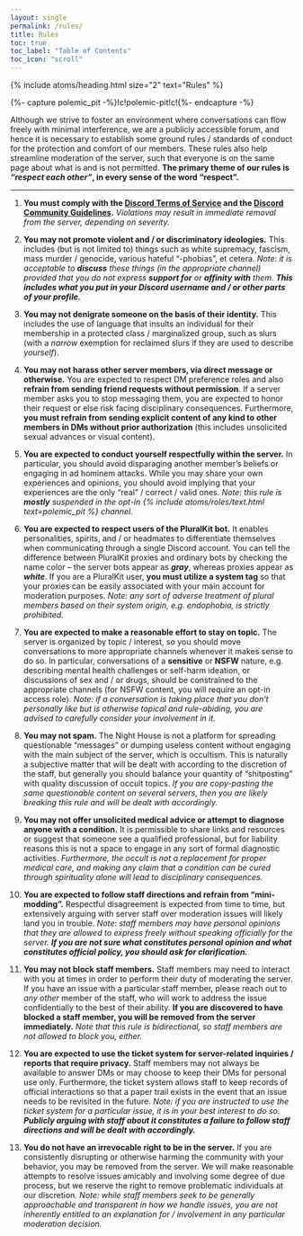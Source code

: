 ```yaml
---
layout: single
permalink: /rules/
title: Rules
toc: true
toc_label: "Table of Contents"
toc_icon: "scroll"
---
```


{% include atoms/heading.html size="2" text="Rules" %}

{%- capture polemic_pit -%}!c!polemic-pit!c!{%- endcapture -%}

Although we strive to foster an environment where conversations can flow freely with minimal interference, we are a publicly accessible forum, and hence it is necessary to establish some ground rules / standards of conduct for the protection and comfort of our members. These rules also help streamline moderation of the server, such that everyone is on the same page about what is and is not permitted. **The primary theme of our rules is _“respect each other”_, in every sense of the word “respect”.**

---

1. **You must comply with the [Discord Terms of Service](https://discord.com/terms) and the [Discord Community Guidelines](https://discord.com/guidelines).** *Violations may result in immediate removal from the server, depending on severity.*

2. **You may not promote violent and / or discriminatory ideologies.** This includes (but is not limited to) things such as white supremacy, fascism, mass murder / genocide, various hateful “-phobias”, et cetera. _Note: it is acceptable to **discuss** these things (in the appropriate channel) provided that you do not express **support for** or **affinity with** them. **This includes what you put in your Discord username and / or other parts of your profile.**_

3. **You may not denigrate someone on the basis of their identity.** This includes the use of language that insults an individual for their membership in a protected class / marginalized group, such as slurs (with a *narrow* exemption for reclaimed slurs if they are used to describe *yourself*).

4. **You may not harass other server members, via direct message or otherwise.** You are expected to respect DM preference roles and also **refrain from sending friend requests without permission**. If a server member asks you to stop messaging them, you are expected to honor their request or else risk facing disciplinary consequences. Furthermore, **you must refrain from sending explicit content of any kind to other members in DMs without prior authorization** (this includes unsolicited sexual advances or visual content).

5. **You are expected to conduct yourself respectfully within the server.** In particular, you should avoid disparaging another member’s beliefs or engaging in ad hominem attacks. While you may share your own experiences and opinions, you should avoid implying that your experiences are the only “real” / correct / valid ones. _Note: this rule is **mostly** suspended in the opt-in {% include atoms/roles/text.html text=polemic_pit %} channel._

6. **You are expected to respect users of the PluralKit bot.** It enables personalities, spirits, and / or headmates to differentiate themselves when communicating through a single Discord account. You can tell the difference between PluralKit proxies and ordinary bots by checking the name color – the server bots appear as ***gray***, whereas proxies appear as ***white***. If you are a PluralKit user, **you must utilize a system tag** so that your proxies can be easily associated with your main account for moderation purposes. _Note: any sort of adverse treatment of plural members based on their system origin, e.g. endophobia, is strictly prohibited._

7. **You are expected to make a reasonable effort to stay on topic.** The server is organized by topic / interest, so you should move conversations to more appropriate channels whenever it makes sense to do so. In particular, conversations of a **sensitive** or **NSFW** nature, e.g. describing mental health challenges or self-harm ideation, or discussions of sex and / or drugs, should be constrained to the appropriate channels (for NSFW content, you will require an opt-in access role). _Note: if a conversation is taking place that you don’t personally like but is otherwise topical and rule-abiding, you are advised to carefully consider your involvement in it._

8. **You may not spam.** The Night House is not a platform for spreading questionable “messages” or dumping useless content without engaging with the main subject of the server, which is occultism. This is naturally a subjective matter that will be dealt with according to the discretion of the staff, but generally you should balance your quantity of “shitposting” with quality discussion of occult topics. *If you are copy-pasting the same questionable content on several servers, then you are likely breaking this rule and will be dealt with accordingly.*

9. **You may not offer unsolicited medical advice or attempt to diagnose anyone with a condition.** It is permissible to share links and resources or suggest that someone see a qualified professional, but for liability reasons this is not a space to engage in any sort of formal diagnostic activities. *Furthermore, the occult is not a replacement for proper medical care, and making any claim that a condition can be cured through spirituality alone will lead to disciplinary consequences.*

10. **You are expected to follow staff directions and refrain from “mini-modding”.** Respectful disagreement is expected from time to time, but extensively arguing with server staff over moderation issues will likely land you in trouble. _Note: staff members may have personal opinions that they are allowed to express freely without speaking officially for the server. **If you are not sure what constitutes personal opinion and what constitutes official policy, you should ask for clarification.**_

11. **You may not block staff members.** Staff members may need to interact with you at times in order to perform their duty of moderating the server. If you have an issue with a particular staff member, please reach out to *any other* member of the staff, who will work to address the issue confidentially to the best of their ability. **If you are discovered to have blocked a staff member, you will be removed from the server immediately.** _Note that this rule is bidirectional, so staff members are not allowed to block you, either._

12. **You are expected to use the ticket system for server-related inquiries / reports that require privacy.** Staff members may not always be available to answer DMs or may choose to keep their DMs for personal use only. Furthermore, the ticket system allows staff to keep records of official interactions so that a paper trail exists in the event that an issue needs to be revisited in the future. _Note: if you are instructed to use the ticket system for a particular issue, it is in your best interest to do so. **Publicly arguing with staff about it constitutes a failure to follow staff directions and will be dealt with accordingly.**_

13. **You do not have an irrevocable right to be in the server.** If you are consistently disrupting or otherwise harming the community with your behavior, you may be removed from the server. We will make reasonable attempts to resolve issues amicably and involving some degree of due process, but we reserve the right to remove problematic individuals at our discretion. _Note: while staff members seek to be generally approachable and transparent in how we handle issues, you are not inherently entitled to an explanation for / involvement in any particular moderation decision._
